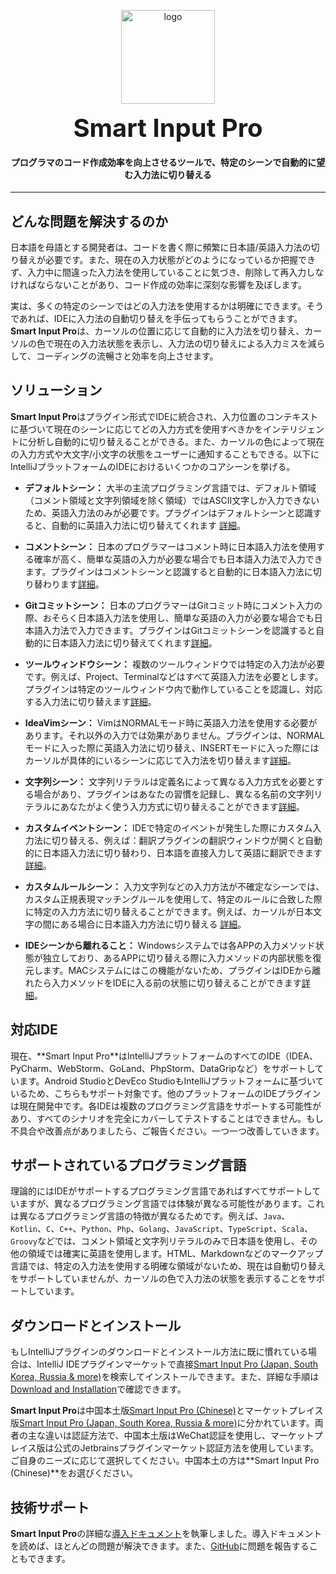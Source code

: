 <p align="center">
	<img alt="logo" src="https://smart-input.oss-cn-hangzhou.aliyuncs.com/logo/smartinputprologo.png" width="150" height="150">
</p>
<h1 align="center" style="margin: 10px 0 10px; font-weight: bold; font-size: 40px">Smart Input Pro​</h1>
<h4 align="center">プログラマのコード作成効率を向上させるツールで、特定のシーンで自動的に望む入力法に切り替える</h4>


---


## どんな問題を解決するのか

日本語を母語とする開発者は、コードを書く際に頻繁に日本語/英語入力法の切り替えが必要です。また、現在の入力状態がどのようになっているか把握できず、入力中に間違った入力法を使用していることに気づき、削除して再入力しなければならないことがあり、コード作成の効率に深刻な影響を及ぼします。

実は、多くの特定のシーンではどの入力法を使用するかは明確にできます。そうであれば、IDEに入力法の自動切り替えを手伝ってもらうことができます。**Smart Input Pro**は、カーソルの位置に応じて自動的に入力法を切り替え、カーソルの色で現在の入力法状態を表示し、入力法の切り替えによる入力ミスを減らして、コーディングの流暢さと効率を向上させます。

## ソリューション

**Smart Input Pro**はプラグイン形式でIDEに統合され、入力位置のコンテキストに基づいて現在のシーンに応じてどの入力方式を使用すべきかをインテリジェントに分析し自動的に切り替えることができる。また、カーソルの色によって現在の入力方式や大文字/小文字の状態をユーザーに通知することもできる。以下にIntelliJプラットフォームのIDEにおけるいくつかのコアシーンを挙げる。

- **デフォルトシーン：** 大半の主流プログラミング言語では、デフォルト領域（コメント領域と文字列領域を除く領域）ではASCII文字しか入力できないため、英語入力法のみが必要です。プラグインはデフォルトシーンと認識すると、自動的に英語入力法に切り替えてくれます [詳細](https://xiaolvpuzi.cn/docs/smart-input-pro-doc.html#/ja/scene/default)。

- **コメントシーン：** 日本のプログラマーはコメント時に日本語入力法を使用する確率が高く、簡単な英語の入力が必要な場合でも日本語入力法で入力できます。プラグインはコメントシーンと認識すると自動的に日本語入力法に切り替わります[詳細](https://xiaolvpuzi.cn/docs/smart-input-pro-doc.html#/ja/scene/comment)。

- **Gitコミットシーン：** 日本のプログラマーはGitコミット時にコメント入力の際、おそらく日本語入力法を使用し、簡単な英語の入力が必要な場合でも日本語入力法で入力できます。プラグインはGitコミットシーンを認識すると自動的に日本語入力法に切り替えてくれます[詳細](https://xiaolvpuzi.cn/docs/smart-input-pro-doc.html#/ja/scene/commit)。

- **ツールウィンドウシーン：** 複数のツールウィンドウでは特定の入力法が必要です。例えば、Project、Terminalなどはすべて英語入力法を必要とします。プラグインは特定のツールウィンドウ内で動作していることを認識し、対応する入力法に切り替えます[詳細](https://xiaolvpuzi.cn/docs/smart-input-pro-doc.html#/ja/scene/toolwindow)。

- **IdeaVimシーン：** VimはNORMALモード時に英語入力法を使用する必要があります。それ以外の入力では効果がありません。プラグインは、NORMALモードに入った際に英語入力法に切り替え、INSERTモードに入った際にはカーソルが具体的にいるシーンに応じて入力法を切り替えます[詳細](https://xiaolvpuzi.cn/docs/smart-input-pro-doc.html#/ja/scene/idea-vim)。

- **文字列シーン：** 文字列リテラルは定義名によって異なる入力方式を必要とする場合があり、プラグインはあなたの習慣を記録し、異なる名前の文字列リテラルにあなたがよく使う入力方式に切り替えることができます[詳細](https://xiaolvpuzi.cn/docs/smart-input-pro-doc.html#/ja/scene/string)。

- **カスタムイベントシーン：** IDEで特定のイベントが発生した際にカスタム入力法に切り替える、例えば：翻訳プラグインの翻訳ウィンドウが開くと自動的に日本語入力法に切り替わり、日本語を直接入力して英語に翻訳できます [詳細](https://xiaolvpuzi.cn/docs/smart-input-pro-doc.html#/ja/scene/event)。

- **カスタムルールシーン：** 入力文字列などの入力方法が不確定なシーンでは、カスタム正規表現マッチングルールを使用して、特定のルールに合致した際に特定の入力方法に切り替えることができます。例えば、カーソルが日本文字の間にある場合に日本語入力方法に切り替える [詳細](https://xiaolvpuzi.cn/docs/smart-input-pro-doc.html#/ja/scene/regular)。

- **IDEシーンから離れること：** Windowsシステムでは各APPの入力メソッド状態が独立しており、あるAPPに切り替える際に入力メソッドの内部状態を復元します。MACシステムにはこの機能がないため、プラグインはIDEから離れたら入力メソッドをIDEに入る前の状態に切り替えることができます[詳細](https://xiaolvpuzi.cn/docs/smart-input-pro-doc.html#/ja/scene/leave)。

## 対応IDE

現在、**Smart Input Pro​**はIntelliJプラットフォームのすべてのIDE（IDEA、PyCharm、WebStorm、GoLand、PhpStorm、DataGripなど）をサポートしています。Android StudioとDevEco StudioもIntelliJプラットフォームに基づいているため、こちらもサポート対象です。他のプラットフォームのIDEプラグインは現在開発中です。各IDEは複数のプログラミング言語をサポートする可能性があり、すべてのシナリオを完全にカバーしてテストすることはできません。もし不具合や改善点がありましたら、ご報告ください。一つ一つ改善していきます。

## サポートされているプログラミング言語

理論的にはIDEがサポートするプログラミング言語であればすべてサポートしていますが、異なるプログラミング言語では体験が異なる可能性があります。これは異なるプログラミング言語の特徴が異なるためです。例えば、`Java`、`Kotlin`、`C`、`C++`、`Python`、`Php`、`Golang`、`JavaScript`、`TypeScript`、`Scala`、`Groovy`などでは、コメント領域と文字列リテラルのみで日本語を使用し、その他の領域では確実に英語を使用します。HTML、Markdownなどのマークアップ言語では、特定の入力法を使用する明確な領域がないため、現在は自動切り替えをサポートしていませんが、カーソルの色で入力法の状態を表示することをサポートしています。


## ダウンロードとインストール

もしIntelliJプラグインのダウンロードとインストール方法に既に慣れている場合は、IntelliJ IDEプラグインマーケットで直接[Smart Input Pro (Japan, South Korea, Russia & more)](https://plugins.jetbrains.com/plugin/25751-smart-input-pro-japan-south-korea-russia--more-)を検索してインストールできます。また、詳細な手順は[Download and Installation](https://xiaolvpuzi.cn/docs/smart-input-pro-doc.html#/ja/start/download)で確認できます。

**Smart Input Pro**は中国本土版[Smart Input Pro (Chinese)](https://plugins.jetbrains.com/plugin/25280)とマーケットプレイス版[Smart Input Pro (Japan, South Korea, Russia & more)](https://plugins.jetbrains.com/plugin/25751-smart-input-pro-japan-south-korea-russia--more-)に分かれています。両者の主な違いは認証方法で、中国本土版はWeChat認証を使用し、マーケットプレイス版は公式のJetbrainsプラグインマーケット認証方法を使用しています。ご自身のニーズに応じて選択してください。中国本土の方は**Smart Input Pro (Chinese)**をお選びください。

## 技術サポート

**Smart Input Pro**の詳細な[導入ドキュメント](https://xiaolvpuzi.cn/docs/smart-input-pro-doc.html#/ja)を執筆しました。導入ドキュメントを読めば、ほとんどの問題が解決できます。また、[GitHub](https://github.com/SmartInput/SmartInput/issues)に問題を報告することもできます。
